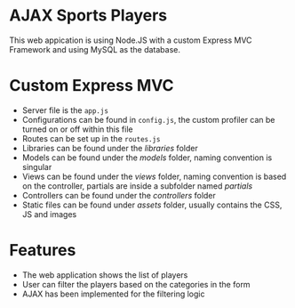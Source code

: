 # AJAX Sports Players

This web appication is using Node.JS with a custom Express MVC Framework and using MySQL as the database.


# Custom Express MVC

- Server file is the `app.js`
- Configurations can be found in `config.js`, the custom profiler can be turned on or off within this file
- Routes can be set up in the `routes.js`
- Libraries can be found under the *libraries* folder
- Models can be found under the *models* folder, naming convention is singular
- Views can be found under the *views* folder, naming convention is based on the controller, partials are inside a subfolder named *partials*
- Controllers can be found under the *controllers* folder
- Static files can be found under *assets* folder, usually contains the CSS, JS and images

# Features 

- The web application shows the list of players
- User can filter the players based on the categories in the form
- AJAX has been implemented for the filtering logic
